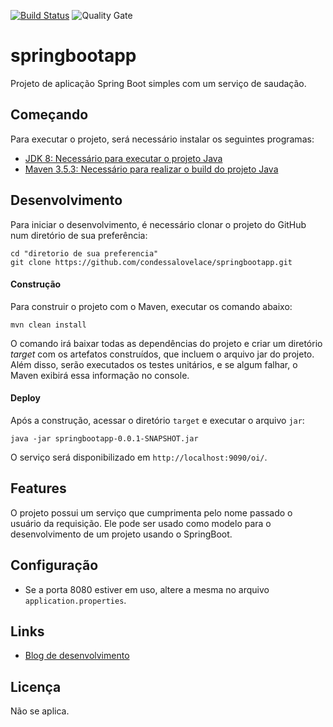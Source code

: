 [![Build Status](https://travis-ci.org/condessalovelace/springbootapp.svg?branch=master)](https://travis-ci.org/condessalovelace/springbootapp) ![Quality Gate](https://sonarcloud.io/api/project_badges/measure?project=br.com.condessalovelace%3Aspringbootapp&metric=alert_status)

# springbootapp

Projeto de aplicação Spring Boot simples com um serviço de saudação.

## Começando

Para executar o projeto, será necessário instalar os seguintes programas:

- [JDK 8: Necessário para executar o projeto Java](http://www.oracle.com/technetwork/pt/java/javase/downloads/jdk8-downloads-2133151.html)
- [Maven 3.5.3: Necessário para realizar o build do projeto Java](http://mirror.nbtelecom.com.br/apache/maven/maven-3/3.5.3/binaries/apache-maven-3.5.3-bin.zip)

## Desenvolvimento

Para iniciar o desenvolvimento, é necessário clonar o projeto do GitHub num diretório de sua preferência:

```shell
cd "diretorio de sua preferencia"
git clone https://github.com/condessalovelace/springbootapp.git
```

#### Construção

Para construir o projeto com o Maven, executar os comando abaixo:

```shell
mvn clean install
```
O comando irá baixar todas as dependências do projeto e criar um diretório *target* com os artefatos construídos, que incluem o arquivo jar do projeto. Além disso, serão executados os testes unitários, e se algum falhar, o Maven exibirá essa informação no console.

#### Deploy

Após a construção, acessar o diretório `target` e executar o arquivo `jar`:

```shell
java -jar springbootapp-0.0.1-SNAPSHOT.jar
```

O serviço será disponibilizado em `http://localhost:9090/oi/`.

## Features

O projeto possui um serviço que cumprimenta pelo nome passado o usuário da requisição. Ele pode ser usado como modelo para o desenvolvimento de um projeto usando o SpringBoot.

## Configuração

- Se a porta 8080 estiver em uso, altere a mesma no arquivo `application.properties`.

## Links

- [Blog de desenvolvimento](https://condessalovelace.blogspot.com)

## Licença

Não se aplica.
